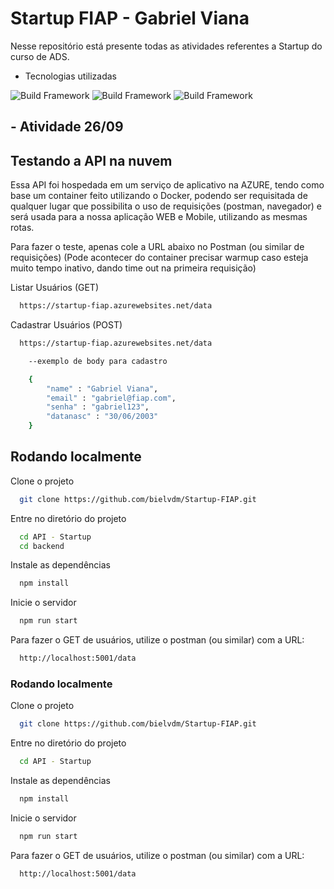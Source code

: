 
# Startup FIAP - Gabriel Viana

Nesse repositório está presente todas as atividades referentes a Startup do curso de ADS.

- Tecnologias utilizadas

![Build Framework](https://img.shields.io/static/v1?label=NestJS&message=framework&color=red&style=for-the-badge&logo=Nestjs) 
![Build Framework](https://img.shields.io/static/v1?label=TypeScript&message=framework&color=blue&style=for-the-badge&logo=TypeScript)
![Build Framework](https://img.shields.io/static/v1?label=Docker&message=framework&color=blue&style=for-the-badge&logo=Docker)
## - Atividade 26/09

## Testando a API na nuvem

Essa API foi hospedada em um serviço de aplicativo na AZURE, tendo como base um container feito utilizando o Docker, podendo ser requisitada de qualquer lugar que possibilita o uso de requisições (postman, navegador) e será usada para a nossa aplicação WEB e Mobile, utilizando as mesmas rotas.

Para fazer o teste, apenas cole a URL abaixo no Postman (ou similar de requisições)
(Pode acontecer do container precisar warmup caso esteja muito tempo inativo, dando time out na primeira requisição)

Listar Usuários (GET)

```bash
  https://startup-fiap.azurewebsites.net/data
```

Cadastrar Usuários (POST)

```bash
  https://startup-fiap.azurewebsites.net/data

    --exemplo de body para cadastro

    {
        "name" : "Gabriel Viana",
        "email" : "gabriel@fiap.com",
        "senha" : "gabriel123",
        "datanasc" : "30/06/2003"
    }
```

## Rodando localmente

Clone o projeto

```bash
  git clone https://github.com/bielvdm/Startup-FIAP.git
```

Entre no diretório do projeto

```bash
  cd API - Startup
  cd backend
```

Instale as dependências

```bash
  npm install
```

Inicie o servidor

```bash
  npm run start
```
Para fazer o GET de usuários, utilize o postman (ou similar) com a URL:

```bash
  http://localhost:5001/data
```


### Rodando localmente

Clone o projeto

```bash
  git clone https://github.com/bielvdm/Startup-FIAP.git
```

Entre no diretório do projeto

```bash
  cd API - Startup
```

Instale as dependências

```bash
  npm install
```

Inicie o servidor

```bash
  npm run start
```
Para fazer o GET de usuários, utilize o postman (ou similar) com a URL:

```bash
  http://localhost:5001/data
```


